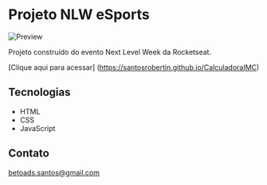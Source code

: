 # Projeto NLW eSports

![Preview](/.github/preview.png)

Projeto construído do evento Next Level Week da Rocketseat.

[Clique aqui para acessar] (https://santosrobertin.github.io/CalculadoraIMC)

## Tecnologias

- HTML
- CSS
- JavaScript

## Contato

betoads.santos@gmail.com